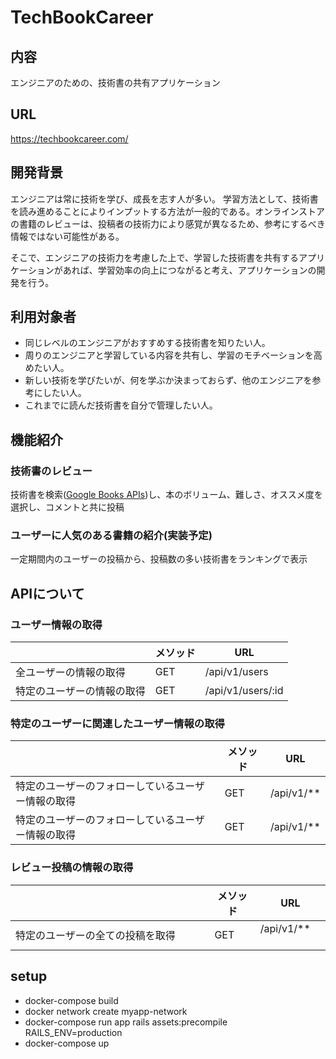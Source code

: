 # TechBookCareer

## 内容
エンジニアのための、技術書の共有アプリケーション

## URL
https://techbookcareer.com/

## 開発背景
エンジニアは常に技術を学び、成長を志す人が多い。
学習方法として、技術書を読み進めることによりインプットする方法が一般的である。オンラインストアの書籍のレビューは、投稿者の技術力により感覚が異なるため、参考にするべき情報ではない可能性がある。  

そこで、エンジニアの技術力を考慮した上で、学習した技術書を共有するアプリケーションがあれば、学習効率の向上につながると考え、アプリケーションの開発を行う。

## 利用対象者
* 同じレベルのエンジニアがおすすめする技術書を知りたい人。
* 周りのエンジニアと学習している内容を共有し、学習のモチベーションを高めたい人。
* 新しい技術を学びたいが、何を学ぶか決まっておらず、他のエンジニアを参考にしたい人。
* これまでに読んだ技術書を自分で管理したい人。

## 機能紹介

### 技術書のレビュー
技術書を検索([Google Books APIs](https://developers.google.com/books))し、本のボリューム、難しさ、オススメ度を選択し、コメントと共に投稿

### ユーザーに人気のある書籍の紹介(実装予定)
一定期間内のユーザーの投稿から、投稿数の多い技術書をランキングで表示

## APIについて

### ユーザー情報の取得
|                         | メソッド  | URL                |
| ----------------------- | -------- | ------------------ |
| 全ユーザーの情報の取得      | GET      | /api/v1/users      |
| 特定のユーザーの情報の取得   | GET      | /api/v1/users/:id  |


### 特定のユーザーに関連したユーザー情報の取得
|                                            | メソッド  | URL                |
| ----------------------- | -------- | ------------------ |
| 特定のユーザーのフォローしているユーザー情報の取得 | GET      | /api/v1/**      |
| 特定のユーザーのフォローしているユーザー情報の取得    | GET      | /api/v1/**      |

### レビュー投稿の情報の取得
|                                  | メソッド  | URL                |
| -------------------------------- | -------- | ------------------ |
| 特定のユーザーの全ての投稿を取得　　　　　　      | GET      | /api/v1/**  　     |


## setup
* docker-compose build
* docker network create myapp-network
* docker-compose run app rails assets:precompile RAILS_ENV=production
* docker-compose up